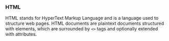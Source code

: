 ### HTML

HTML stands for HyperText Markup Language and is a language used to structure web pages.
HTML documents are plaintext documents structured with elements, which are surrounded by `<>` tags and optionally extended with attributes.
